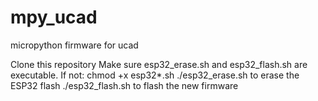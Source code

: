 # mpy_ucad
micropython firmware for ucad

Clone this repository[](url)
Make sure esp32_erase.sh and esp32_flash.sh are executable. If not: chmod +x esp32*.sh
./esp32_erase.sh to erase the ESP32 flash
./esp32_flash.sh to flash the new firmware
